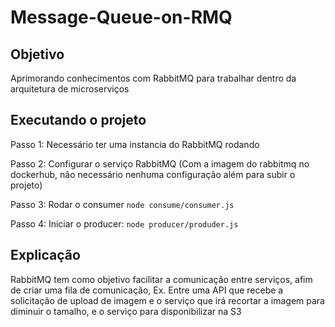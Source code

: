 # Message-Queue-on-RMQ

## Objetivo
Aprimorando conhecimentos com RabbitMQ para trabalhar dentro da arquitetura de microserviços


## Executando o projeto

Passo 1: Necessário ter uma instancia do RabbitMQ rodando

Passo 2: Configurar o serviço RabbitMQ (Com a imagem do rabbitmq no dockerhub, não necessário nenhuma configuração além para subir o projeto)

Passo 3: Rodar o consumer `node consume/consumer.js`

Passo 4: Iniciar o producer: `node producer/produder.js`

## Explicação

RabbitMQ tem como objetivo facilitar a comunicação entre serviços, afim de criar uma fila de comunicação, Ex. Entre uma API que recebe a solicitação de upload de imagem e o serviço que irá recortar a imagem para diminuir o tamalho, e o serviço para disponibilizar na S3
